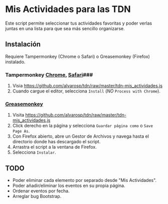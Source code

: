 # Mis Actividades para las TDN #
Este script permite seleccionar tus actividades favoritas y poder verlas juntas en una lista para que sea más sencillo organizarse.

## Instalación ##
Requiere Tampermonkey (Chrome o Safari) o Greasemonkey (Firefox) instalado.

### Tampermonkey [Chrome](https://chrome.google.com/webstore/detail/tampermonkey/dhdgffkkebhmkfjojejmpbldmpobfkfo), [Safari](https://tampermonkey.net)###
1. Visia https://github.com/alvarosp/tdn/raw/master/tdn-mis_actividades.js
2. Cuando cargue el editor, selecciona `Install` (*NO* `Process with Chrome`).

### [Greasemonkey](https://addons.mozilla.org/en-US/firefox/addon/greasemonkey/) ###
1. Visita https://github.com/alvarosp/tdn/raw/master/tdn-mis_actividades.js
2. Click derecho en la página y selecciona `Guardar página como` o `Save Page As`.
3. Con Firefox abierto, abre un Gestor de Archivos y navega hasta el directorio donde has descargado el script.
4. Arrastra el script a la ventana de Firefox.
5. Selecciona `Instalar`.

## TODO ##
* Poder eliminar cada elemento por separado desde "Mis Actividades".
* Poder añadir/eliminar los eventos en su propia página.
* Ordenar eventos por fecha.
* Arreglar bug Bootstrap.